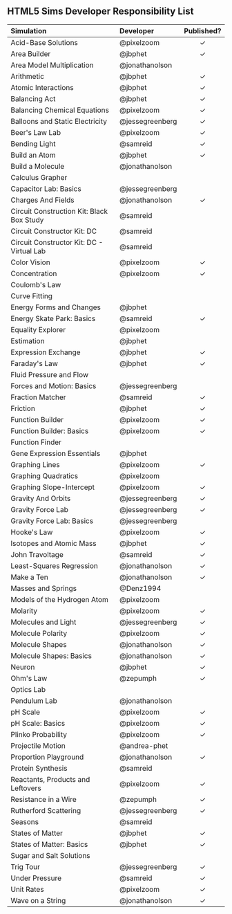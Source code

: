 ## HTML5 Sims Developer Responsibility List

| Simulation  | Developer | Published? |
| :---------- | :------------- | :--: |
| Acid-Base Solutions | @pixelzoom | ✓ |
| Area Builder | @jbphet  | ✓ |
| Area Model Multiplication | @jonathanolson |
| Arithmetic  | @jbphet  | ✓ |
| Atomic Interactions  | @jbphet  | ✓ |
| Balancing Act  | @jbphet  | ✓ |
| Balancing Chemical Equations  | @pixelzoom  | ✓ |
| Balloons and Static Electricity  | @jessegreenberg  | ✓ |
| Beer's Law Lab  | @pixelzoom  | ✓ |
| Bending Light  | @samreid  | ✓ |
| Build an Atom  | @jbphet  | ✓ |
| Build a Molecule | @jonathanolson |
| Calculus Grapher | | |
| Capacitor Lab: Basics | @jessegreenberg | |
| Charges And Fields | @jonathanolson  | ✓ |
| Circuit Construction Kit: Black Box Study | @samreid | |
| Circuit Constructor Kit: DC | @samreid | |
| Circuit Constructor Kit: DC - Virtual Lab| @samreid | |
| Color Vision |  @pixelzoom  | ✓ |
| Concentration |  @pixelzoom  | ✓ |
| Coulomb's Law | | |
| Curve Fitting | | |
| Energy Forms and Changes | @jbphet | |
| Energy Skate Park: Basics |  @samreid  | ✓ |
| Equality Explorer | @pixelzoom | |
| Estimation | @jbphet | |
| Expression Exchange |  @jbphet  | ✓ |
| Faraday's Law |  @jbphet  | ✓ |
| Fluid Pressure and Flow | | |
| Forces and Motion: Basics |  @jessegreenberg | |
| Fraction Matcher | @samreid | ✓ |
| Friction | @jbphet | ✓ |
| Function Builder | @pixelzoom | ✓ |
| Function Builder: Basics | @pixelzoom | ✓ |
| Function Finder | | |
| Gene Expression Essentials | @jbphet | |
| Graphing Lines | @pixelzoom  | ✓ |
| Graphing Quadratics | @pixelzoom | |
| Graphing Slope-Intercept | @pixelzoom | ✓ |
| Gravity And Orbits | @jessegreenberg  | ✓ |
| Gravity Force Lab |  @jessegreenberg  | ✓ |
| Gravity Force Lab: Basics | @jessegreenberg | |
| Hooke's Law | @pixelzoom | ✓ |
| Isotopes and Atomic Mass | @jbphet | ✓ |
| John Travoltage |  @samreid  | ✓ |
| Least-Squares Regression |  @jonathanolson  | ✓ |
| Make a Ten |  @jonathanolson  | ✓ |
| Masses and Springs | @Denz1994 | |
| Models of the Hydrogen Atom | @pixelzoom | |
| Molarity | @pixelzoom | ✓ |
| Molecules and Light | @jessegreenberg | ✓ |
| Molecule Polarity | @pixelzoom | ✓ |
| Molecule Shapes |  @jonathanolson  | ✓ |
| Molecule Shapes: Basics |  @jonathanolson  | ✓ |
| Neuron |  @jbphet  | ✓ |
| Ohm's Law|  @zepumph  | ✓ |
| Optics Lab | | |
| Pendulum Lab | @jonathanolson | |
| pH Scale |  @pixelzoom  | ✓ |
| pH Scale: Basics |  @pixelzoom  | ✓ |
| Plinko Probability |  @pixelzoom  | ✓ |
| Projectile Motion | @andrea-phet  | |
| Proportion Playground |  @jonathanolson  | ✓ |
| Protein Synthesis | @samreid | |
| Reactants, Products and Leftovers |  @pixelzoom  | ✓ |
| Resistance in a Wire |  @zepumph  | ✓ |
| Rutherford Scattering |  @jessegreenberg  | ✓ |
| Seasons | @samreid | |
| States of Matter |  @jbphet  | ✓ |
| States of Matter: Basics |  @jbphet  | ✓ |
| Sugar and Salt Solutions | | |
| Trig Tour |  @jessegreenberg  | ✓ |
| Under Pressure |  @samreid  | ✓ |
| Unit Rates |  @pixelzoom  | ✓ |
| Wave on a String |  @jonathanolson  | ✓ |
